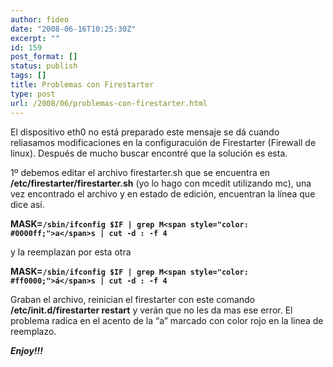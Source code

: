 ```yaml
---
author: fideo
date: "2008-06-16T10:25:30Z"
excerpt: ""
id: 159
post_format: []
status: publish
tags: []
title: Problemas con Firestarter
type: post
url: /2008/06/problemas-con-firestarter.html
---
```

El dispositivo eth0 no está preparado este mensaje se dá cuando reliasamos modificaciones en la configuracuión de Firestarter (Firewall de linux). Después de mucho buscar encontré que la solución es esta.

1º debemos editar el archivo firestarter.sh que se encuentra en **/etc/firestarter/firestarter.sh** (yo lo hago con mcedit utilizando mc), una vez encontrado el archivo y en estado de edición, encuentran la línea que dice así.

**MASK=`/sbin/ifconfig $IF | grep M<span style="color: #0000ff;">a</span>s | cut -d : -f 4`**

y la reemplazan por esta otra

**MASK=`/sbin/ifconfig $IF | grep M<span style="color: #ff0000;">á</span>s | cut -d : -f 4`**

Graban el archivo, reinician el firestarter con este comando **/etc/init.d/firestarter restart** y verán que no les da mas ese error. El problema radica en el acento de la “a” marcado con color rojo en la linea de reemplazo.

***Enjoy!!!***

